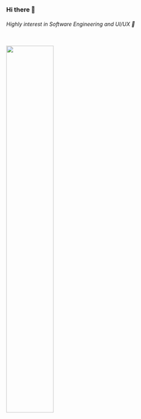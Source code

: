 ### Hi there 👋
###### Highly interest in Software Engineering and UI/UX 🙌
</br>
<img src="https://github-readme-stats.vercel.app/api?username=Fizhu&&show_icons=true&title_color=79ff97&icon_color=63a2ff&text_color=ffffff&bg_color=151515" width="50%">
